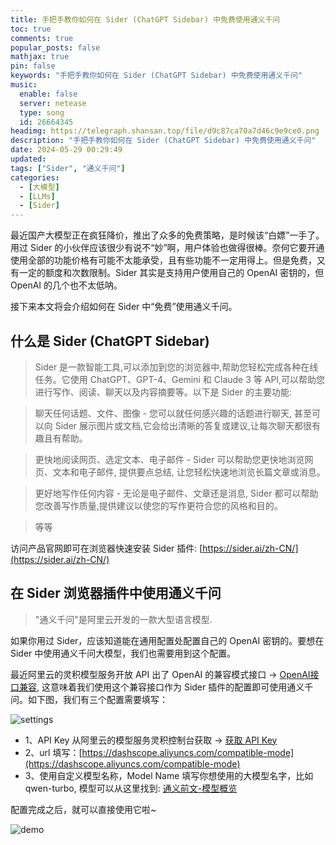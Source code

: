 ```yaml
---
title: 手把手教你如何在 Sider (ChatGPT Sidebar) 中免费使用通义千问 
toc: true
comments: true
popular_posts: false
mathjax: true
pin: false
keywords: "手把手教你如何在 Sider (ChatGPT Sidebar) 中免费使用通义千问"
music:
  enable: false
  server: netease
  type: song
  id: 26664345
headimg: https://telegraph.shansan.top/file/d9c87ca70a7d46c9e9ce0.png
description: "手把手教你如何在 Sider (ChatGPT Sidebar) 中免费使用通义千问"
date: 2024-05-29 00:29:49
updated:
tags: ["Sider", "通义千问"]
categories:
  - [大模型]
  - [LLMs]
  - [Sider]
---
```


最近国产大模型正在疯狂降价，推出了众多的免费策略，是时候该“白嫖”一手了。用过 Sider 的小伙伴应该很少有说不“妙”啊，用户体验也做得很棒。奈何它要开通使用全部的功能价格有可能不太能承受，且有些功能不一定用得上。但是免费，又有一定的额度和次数限制。Sider 其实是支持用户使用自己的 OpenAI 密钥的，但 OpenAI 的几个也不太低呐。

接下来本文将会介绍如何在 Sider 中“免费”使用通义千问。

## 什么是 Sider (ChatGPT Sidebar)

>Sider 是一款智能工具,可以添加到您的浏览器中,帮助您轻松完成各种在线任务。它使用 ChatGPT、GPT-4、Gemini 和 Claude 3 等 API,可以帮助您进行写作、阅读、聊天以及内容摘要等。以下是 Sider 的主要功能:

> 聊天任何话题、文件、图像 - 您可以就任何感兴趣的话题进行聊天, 甚至可以向 Sider 展示图片或文档,它会给出清晰的答复或建议,让每次聊天都很有趣且有帮助。

> 更快地阅读网页、选定文本、电子邮件 - Sider 可以帮助您更快地浏览网页、文本和电子邮件, 提供要点总结, 让您轻松快速地浏览长篇文章或消息。

> 更好地写作任何内容 - 无论是电子邮件、文章还是消息, Sider 都可以帮助您改善写作质量,提供建议以使您的写作更符合您的风格和目的。

> 等等

访问产品官网即可在浏览器快速安装 Sider 插件: [https://sider.ai/zh-CN/](https://sider.ai/zh-CN/)


## 在 Sider 浏览器插件中使用通义千问

> "通义千问"是阿里云开发的一款大型语言模型.

如果你用过 Sider，应该知道能在通用配置处配置自己的 OpenAI 密钥的。要想在 Sider 中使用通义千问大模型，我们也需要用到这个配置。

最近阿里云的灵积模型服务开放 API 出了 OpenAI 的兼容模式接口 -> [OpenAI接口兼容](https://help.aliyun.com/zh/dashscope/developer-reference/compatibility-of-openai-with-dashscope/?spm=a2c4g.11186623.0.0.5ded5b78He8YAy), 这意味着我们使用这个兼容接口作为 Sider 插件的配置即可使用通义千问。如下图，我们有三个配置需要填写：

![settings](https://telegraph.shansan.top/file/347edb0faac6d22aec6b4.png)

- 1、API Key 从阿里云的模型服务灵积控制台获取 -> [获取 API Key](https://help.aliyun.com/zh/dashscope/opening-service?spm=a2c4g.11186623.0.0.4262fa70VPao9L)
- 2、url 填写：[https://dashscope.aliyuncs.com/compatible-mode](https://dashscope.aliyuncs.com/compatible-mode)
- 3、使用自定义模型名称，Model Name 填写你想使用的大模型名字，比如 qwen-turbo, 模型可以从这里找到: [通义前文-模型概览](https://help.aliyun.com/zh/dashscope/developer-reference/model-introduction?spm=a2c4g.11186623.0.0.2167140baXMR9G)

配置完成之后，就可以直接使用它啦~

![demo](https://telegraph.shansan.top/file/d5e6ebefdc52698262021.png)
